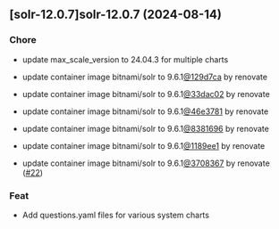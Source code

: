 

## [solr-12.0.7]solr-12.0.7 (2024-08-14)

### Chore



- update max_scale_version to 24.04.3 for multiple charts

- update container image bitnami/solr to 9.6.1[@129d7ca](https://github.com/129d7ca) by renovate

- update container image bitnami/solr to 9.6.1[@33dac02](https://github.com/33dac02) by renovate

- update container image bitnami/solr to 9.6.1[@46e3781](https://github.com/46e3781) by renovate

- update container image bitnami/solr to 9.6.1[@8381696](https://github.com/8381696) by renovate

- update container image bitnami/solr to 9.6.1[@1189ee1](https://github.com/1189ee1) by renovate

- update container image bitnami/solr to 9.6.1[@3708367](https://github.com/3708367) by renovate ([#22](https://github.com/truecharts/charts/issues/22))

### Feat



- Add questions.yaml files for various system charts